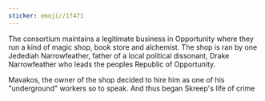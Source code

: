 ```yaml
---
sticker: emoji//1f471
---
```

The consortium maintains a legitimate business in Opportunity where they run a kind of magic shop, book store and alchemist. The shop is ran by one Jedediah Narrowfeather, father of a local political dissonant, Drake Narrowfeather who leads the peoples Republic of Opportunity. 

Mavakos, the owner of the shop decided to hire him as one of his "underground" workers so to speak. And thus began Skreep's life of crime
